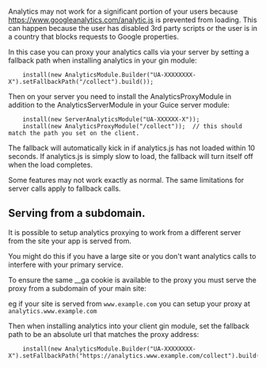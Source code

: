 Analytics may not work for a significant portion of your users because https://www.googleanalytics.com/analytic.js is prevented from loading.  This can happen because the user has disabled 3rd party scripts or the user is in a country that blocks requests to Google properties.

In this case you can proxy your analytics calls via your server by setting a fallback path when installing analytics in your gin module:

```
    install(new AnalyticsModule.Builder("UA-XXXXXXXX-X").setFallbackPath("/collect").build());
```

Then on your server you need to install the AnalyticsProxyModule in addition to the AnalyticsServerModule in your Guice server module:
```
    install(new ServerAnalyticsModule("UA-XXXXXX-X"));
    install(new AnalyticsProxyModule("/collect"));  // this should match the path you set on the client.
```

The fallback will automatically kick in if analytics.js has not loaded within 10 seconds.  If analytics.js is simply slow to load, the fallback will turn itself off when the load completes.

Some features may not work exactly as normal.  The same limitations for server calls apply to fallback calls.

## Serving from a subdomain.

It is possible to setup analytics proxying to work from a different server from the site your app is served from.

You might do this if you have a large site or you don't want analytics calls to interfere with your primary service.

To ensure the same __ga cookie is available to the proxy you must serve the proxy from a subdomain of your main site:

eg if your site is served from `www.example.com` you can setup your proxy at `analytics.www.example.com`

Then when installing analytics into your client gin module, set the fallback path to be an absolute url that matches the proxy address:

```
    install(new AnalyticsModule.Builder("UA-XXXXXXXX-X").setFallbackPath("https://analytics.www.example.com/collect").build());
```

